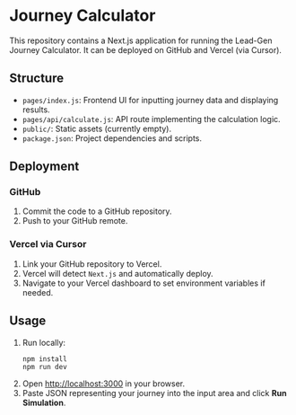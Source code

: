 # Journey Calculator

This repository contains a Next.js application for running the Lead-Gen Journey Calculator. 
It can be deployed on GitHub and Vercel (via Cursor).

## Structure

- `pages/index.js`: Frontend UI for inputting journey data and displaying results.
- `pages/api/calculate.js`: API route implementing the calculation logic.
- `public/`: Static assets (currently empty).
- `package.json`: Project dependencies and scripts.

## Deployment

### GitHub

1. Commit the code to a GitHub repository.
2. Push to your GitHub remote.

### Vercel via Cursor

1. Link your GitHub repository to Vercel.
2. Vercel will detect `Next.js` and automatically deploy.
3. Navigate to your Vercel dashboard to set environment variables if needed.

## Usage

1. Run locally:
   ```
   npm install
   npm run dev
   ```
2. Open [http://localhost:3000](http://localhost:3000) in your browser.
3. Paste JSON representing your journey into the input area and click **Run Simulation**.
